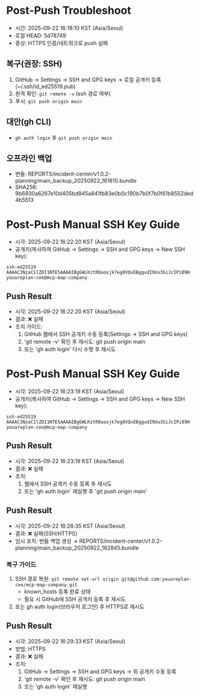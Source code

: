 # Post-Push Troubleshoot
- 시간: 2025-09-22 16:18:10 KST (Asia/Seoul)
- 로컬 HEAD: 5d78749
- 증상: HTTPS 인증/네트워크로 push 실패

## 복구(권장: SSH)
1) GitHub → Settings → SSH and GPG keys → 로컬 공개키 등록(~/.ssh/id_ed25519.pub)
2) 원격 확인: `git remote -v` (ssh 경로 여부)
3) 푸시: `git push origin main`

## 대안(gh CLI)
- `gh auth login` 후 `git push origin main`

## 오프라인 백업
- 번들: REPORTS/incident-center/v1.0.2-planning/main_backup_20250922_161810.bundle
- SHA256: 9b6930a6267e10d405bd945a841fb83e0b0c190b7b0f7b0f61b8552ded4b5513
# Post-Push Manual SSH Key Guide
- 시각: 2025-09-22 16:22:20 KST (Asia/Seoul)
- 공개키(복사하여 GitHub → Settings → SSH and GPG keys → New SSH key):
```
ssh-ed25519 AAAAC3NzaC1lZDI1NTE5AAAAIBgGWLKztR8aoxjk7eg0VQvEBggudI9Uu3GiJcIPi09H youareplan-ceo@mcp-map-company
```

## Push Result
- 시각: 2025-09-22 16:22:20 KST (Asia/Seoul)
- 결과: ❌ 실패
- 조치 가이드:
  1) GitHub 웹에서 SSH 공개키 수동 등록(Settings → SSH and GPG keys)
  2) 'git remote -v' 확인 후 재시도: git push origin main
  3) 또는 'gh auth login' 다시 수행 후 재시도
# Post-Push Manual SSH Key Guide
- 시각: 2025-09-22 16:23:19 KST (Asia/Seoul)
- 공개키(복사하여 GitHub → Settings → SSH and GPG keys → New SSH key):
```
ssh-ed25519 AAAAC3NzaC1lZDI1NTE5AAAAIBgGWLKztR8aoxjk7eg0VQvEBggudI9Uu3GiJcIPi09H youareplan-ceo@mcp-map-company
```

## Push Result
- 시각: 2025-09-22 16:23:19 KST (Asia/Seoul)
- 결과: ❌ 실패
- 조치:
  1) 웹에서 SSH 공개키 수동 등록 후 재시도
  2) 또는 'gh auth login' 재실행 후 'git push origin main'

## Push Result
- 시각: 2025-09-22 16:28:35 KST (Asia/Seoul)
- 결과: ❌ 실패(SSH/HTTPS)
- 임시 조치: 번들 백업 생성 → REPORTS/incident-center/v1.0.2-planning/main_backup_20250922_162845.bundle

### 복구 가이드
1) SSH 경로 복원: `git remote set-url origin git@github.com:youareplan-ceo/mcp-map-company.git`
   - known_hosts 등록 완료 상태
   - 필요 시 GitHub에 SSH 공개키 등록 후 재시도
2) 또는 gh auth login(브라우저 로그인) 후 HTTPS로 재시도

## Push Result
- 시각: 2025-09-22 16:29:33 KST (Asia/Seoul)
- 방법: HTTPS
- 결과: ❌ 실패
- 조치:
  1) GitHub → Settings → SSH and GPG keys → 위 공개키 수동 등록
  2) 'git remote -v' 확인 후 재시도: git push origin main
  3) 또는 'gh auth login' 재실행
